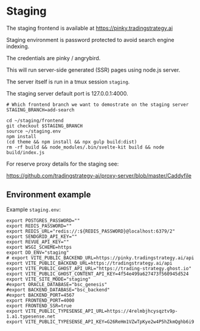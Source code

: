 # Staging

The staging frontend is available at https://pinky.tradingstrategy.ai

Staging environment is password protected to avoid search engine indexing.

The credentials are pinky / angrybird.

This will run server-side generated (SSR) pages using node.js server.

The server itself is run in a tmux session `staging`.

The staging server default port is 127.0.0.1:4000.

```shell
# Which frontend branch we want to demostrate on the staging server
STAGING_BRANCH=add-search

cd ~/staging/frontend
git checkout $STAGING_BRANCH
source ~/staging.env
npm install
(cd theme && npm install && npx gulp build:dist)
rm -rf build && node_modules/.bin/svelte-kit build && node build/index.js
```

For reserve proxy details for the staging see:

https://github.com/tradingstrategy-ai/proxy-server/blob/master/Caddyfile

## Environment example

Example `staging.env`:

```shell
export POSTGRES_PASSWORD=""
export REDIS_PASSWORD=""
export REDIS_URL="redis://:${REDIS_PASSWORD}@localhost:6379/2"
export SENDGRID_API_KEY=""
export REVUE_API_KEY=""
export WSGI_SCHEME=https
export DD_ENV="staging"
# export VITE_PUBLIC_BACKEND_URL=https://pinky.tradingstrategy.ai/api
export VITE_PUBLIC_BACKEND_URL=https://tradingstrategy.ai/api
export VITE_PUBLIC_GHOST_API_URL="https://trading-strategy.ghost.io"
export VITE_PUBLIC_GHOST_CONTENT_API_KEY=4f54e499a627473f560945d524
export VITE_SITE_MODE="staging"
#export ORACLE_DATABASE="bsc_genesis"
#export BACKEND_DATABASE="bsc_backend"
#export BACKEND_PORT=4567
export FRONTEND_PORT=4000
export FRONTEND_SSR=true
export VITE_PUBLIC_TYPESENSE_API_URL=https://4relmbjhcysqztv9p-1.a1.typesense.net
export VITE_PUBLIC_TYPESENSE_API_KEY=G26ReHm1VZwTpKye2w4P5hZkmQghb6i9

```
